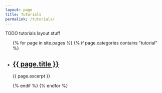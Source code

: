 ```yaml
---
layout: page
title: Tutorials
permalink: /tutorials/
---
```


TODO tutorials layout stuff
  <ul class="post-list">
    {% for page in site.pages %}
      {% if page.categories contains "tutorial" %}
      <li>
        <h2>
          <a class="post-link" href="{{ page.url }}">{{ page.title }}</a>
        </h2>
	<p> {{ page.excerpt }} </p>
      </li>
      {% endif %}
    {% endfor %}
  </ul>
